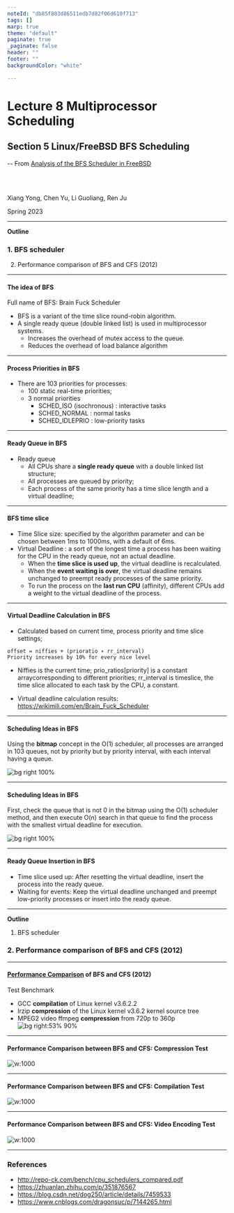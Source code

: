 ```yaml
---
noteId: "db85f803d86511edb7d82f06d610f713"
tags: []
marp: true
theme: "default"
paginate: true
_paginate: false
header: ""
footer: ""
backgroundColor: "white"

---
```


<!-- theme: gaia -->
<!-- _class: lead -->

# Lecture 8 Multiprocessor Scheduling

## Section 5 Linux/FreeBSD BFS Scheduling

-- From [Analysis of the BFS Scheduler in FreeBSD](http://vellvisher.github.io/papers_reports/doc/BFS_FreeBSD.pdf)

<br>
<br>

Xiang Yong, Chen Yu, Li Guoliang, Ren Ju

Spring 2023

---

**Outline**

### 1. BFS scheduler
2. Performance comparison of BFS and CFS (2012)

---

#### The idea of BFS
Full name of BFS: Brain Fuck Scheduler
- BFS is a variant of the time slice round-robin algorithm.
- A single ready queue (double linked list) is used in multiprocessor systems.
   - Increases the overhead of mutex access to the queue.
   - Reduces the overhead of load balance algorithm

---
#### Process Priorities in BFS

- There are 103 priorities for processes:
   - 100 static real-time priorities;
   - 3 normal priorities
       - SCHED_ISO (isochronous) : interactive tasks
       - SCHED_NORMAL : normal tasks
       - SCHED_IDLEPRIO : low-priority tasks


---
#### Ready Queue in BFS

- Ready queue
   - All CPUs share a **single ready queue** with a double linked list structure;
   - All processes are queued by priority;
   - Each process of the same priority has a time slice length and a virtual deadline;

---
<style scoped>
{
  font-size: 30px
}
</style>
#### BFS time slice
- Time Slice size: specified by the algorithm parameter and can be chosen between 1ms to 1000ms, with a default of 6ms.
- Virtual Deadline : a sort of the longest time a process has been waiting for the CPU in the ready queue, not an actual deadline.
   - When the **time slice is used up**, the virtual deadline is recalculated.
   - When the **event waiting is over**, the virtual deadline remains unchanged to preempt ready processes of the same priority.
   - To run the process on the **last run CPU** (affinity), different CPUs add a weight to the virtual deadline of the process.


---
<style scoped>
{
  font-size: 30px
}
</style>
#### Virtual Deadline Calculation in BFS
- Calculated based on current time, process priority and time slice settings;
```
offset = niffies + (prioratio ∗ rr_interval)
Priority increases by 10% for every nice level
```
- Niffies is the current time; prio_ratios[priority] is a constant arraycorresponding to different priorities; rr_interval is timeslice, the time slice allocated to each task by the CPU, a constant.

- Virtual deadline calculation results: https://wikimili.com/en/Brain_Fuck_Scheduler


---
#### Scheduling Ideas in BFS
Using the **bitmap** concept in the O(1) scheduler, all processes are arranged in 103 queues, not by priority but by priority interval, with each interval having a queue.
<!-- https://www.cnblogs.com/dragonsuc/p/7144265.html -->
![bg right 100%](figs/bfs.png)


---
#### Scheduling Ideas in BFS
First, check the queue that is not 0 in the bitmap using the O(1) scheduler method, and then execute O(n) search in that queue to find the process with the smallest virtual deadline for execution.

![bg right 100%](figs/bfs.png)

---

#### Ready Queue Insertion in BFS

- Time slice used up: After resetting the virtual deadline, insert the process into the ready queue.
- Waiting for events: Keep the virtual deadline unchanged and preempt low-priority processes or insert into the ready queue.

---

**Outline**

1. BFS scheduler
### 2. Performance comparison of BFS and CFS (2012)

---
<style scoped>
{
  font-size: 30px
}
</style>
#### [Performance Comparison](http://repo-ck.com/bench/cpu_schedulers_compared.pdf) of BFS and CFS  (2012)
Test Benchmark
- GCC **compilation** of Linux kernel v3.6.2.2
- lrzip **compression** of the Linux kernel v3.6.2 kernel source tree
- MPEG2 video ffmpeg **compression** from 720p to 360p 
![bg right:53% 90%](figs/test-machines.png)

---
#### Performance Comparison between BFS and CFS: Compression Test
![w:1000](figs/compression-test.png)

---
#### Performance Comparison between BFS and CFS: Compilation Test
![w:1000](figs/make-test.png)

---

#### Performance Comparison between BFS and CFS: Video Encoding Test
![w:1000](figs/video-test.png)

---

### References
- http://repo-ck.com/bench/cpu_schedulers_compared.pdf
- https://zhuanlan.zhihu.com/p/351876567
- https://blog.csdn.net/dog250/article/details/7459533
- https://www.cnblogs.com/dragonsuc/p/7144265.html
